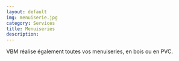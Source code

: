 ```yaml
---
layout: default
img: menuiserie.jpg
category: Services
title: Menuiseries
description:
---
```

  VBM réalise également toutes vos menuiseries, en bois ou en PVC.
